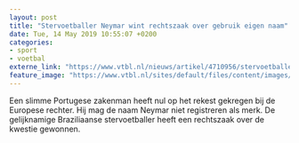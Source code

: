 ```yaml
---
layout: post
title: "Stervoetballer Neymar wint rechtszaak over gebruik eigen naam"
date: Tue, 14 May 2019 10:55:07 +0200
categories: 
- sport 
- voetbal 
externe_link: "https://www.vtbl.nl/nieuws/artikel/4710956/stervoetballer-neymar-heeft-recht-merknaam-merkenrecht"
feature_image: "https://www.vtbl.nl/sites/default/files/content/images/2019/03/30/neymar.jpg"
---
```


Een slimme Portugese zakenman heeft nul op het rekest gekregen bij de Europese rechter. Hij mag de naam Neymar niet registreren als merk. De gelijknamige Braziliaanse stervoetballer heeft een rechtszaak over de kwestie gewonnen.
